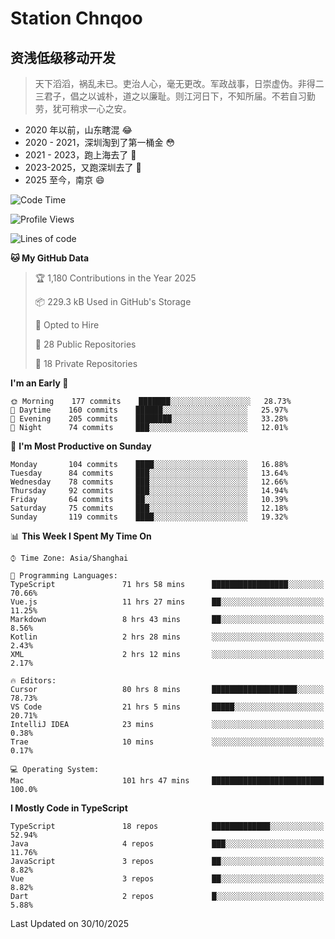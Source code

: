 # Station Chnqoo

## 资浅低级移动开发

> 天下滔滔，祸乱未已。吏治人心，毫无更改。军政战事，日崇虚伪。非得二三君子，倡之以诚朴，道之以廉耻。则江河日下，不知所届。不若自习勤劳，犹可稍求一心之安。

- 2020 年以前，山东瞎混 😂
- 2020 - 2021，深圳淘到了第一桶金 😳
- 2021 - 2023，跑上海去了 🙂
- 2023-2025，又跑深圳去了 👀
- 2025 至今，南京 😄

<!--START_SECTION:waka-->
![Code Time](http://img.shields.io/badge/Code%20Time-9%2C641%20hrs%2028%20mins-blue)

![Profile Views](http://img.shields.io/badge/Profile%20Views-23-blue)

![Lines of code](https://img.shields.io/badge/From%20Hello%20World%20I%27ve%20Written-325%20Thousand%20lines%20of%20code-blue)

**🐱 My GitHub Data** 

> 🏆 1,180 Contributions in the Year 2025
 > 
> 📦 229.3 kB Used in GitHub's Storage 
 > 
> 💼 Opted to Hire
 > 
> 📜 28 Public Repositories 
 > 
> 🔑 18 Private Repositories  
 > 
**I'm an Early 🐤** 

```text
🌞 Morning    177 commits    ███████░░░░░░░░░░░░░░░░░░   28.73% 
🌆 Daytime    160 commits    ██████░░░░░░░░░░░░░░░░░░░   25.97% 
🌃 Evening    205 commits    ████████░░░░░░░░░░░░░░░░░   33.28% 
🌙 Night      74 commits     ███░░░░░░░░░░░░░░░░░░░░░░   12.01%

```
📅 **I'm Most Productive on Sunday** 

```text
Monday       104 commits    ████░░░░░░░░░░░░░░░░░░░░░   16.88% 
Tuesday      84 commits     ███░░░░░░░░░░░░░░░░░░░░░░   13.64% 
Wednesday    78 commits     ███░░░░░░░░░░░░░░░░░░░░░░   12.66% 
Thursday     92 commits     ███░░░░░░░░░░░░░░░░░░░░░░   14.94% 
Friday       64 commits     ██░░░░░░░░░░░░░░░░░░░░░░░   10.39% 
Saturday     75 commits     ███░░░░░░░░░░░░░░░░░░░░░░   12.18% 
Sunday       119 commits    ████░░░░░░░░░░░░░░░░░░░░░   19.32%

```


📊 **This Week I Spent My Time On** 

```text
⌚︎ Time Zone: Asia/Shanghai

💬 Programming Languages: 
TypeScript               71 hrs 58 mins      █████████████████░░░░░░░░   70.66% 
Vue.js                   11 hrs 27 mins      ██░░░░░░░░░░░░░░░░░░░░░░░   11.25% 
Markdown                 8 hrs 43 mins       ██░░░░░░░░░░░░░░░░░░░░░░░   8.56% 
Kotlin                   2 hrs 28 mins       ░░░░░░░░░░░░░░░░░░░░░░░░░   2.43% 
XML                      2 hrs 12 mins       ░░░░░░░░░░░░░░░░░░░░░░░░░   2.17%

🔥 Editors: 
Cursor                   80 hrs 8 mins       ███████████████████░░░░░░   78.73% 
VS Code                  21 hrs 5 mins       █████░░░░░░░░░░░░░░░░░░░░   20.71% 
IntelliJ IDEA            23 mins             ░░░░░░░░░░░░░░░░░░░░░░░░░   0.38% 
Trae                     10 mins             ░░░░░░░░░░░░░░░░░░░░░░░░░   0.17%

💻 Operating System: 
Mac                      101 hrs 47 mins     █████████████████████████   100.0%

```

**I Mostly Code in TypeScript** 

```text
TypeScript               18 repos            █████████████░░░░░░░░░░░░   52.94% 
Java                     4 repos             ███░░░░░░░░░░░░░░░░░░░░░░   11.76% 
JavaScript               3 repos             ██░░░░░░░░░░░░░░░░░░░░░░░   8.82% 
Vue                      3 repos             ██░░░░░░░░░░░░░░░░░░░░░░░   8.82% 
Dart                     2 repos             █░░░░░░░░░░░░░░░░░░░░░░░░   5.88%

```



 Last Updated on 30/10/2025
<!--END_SECTION:waka-->

<!---
ChenqiaoStation/ChenqiaoStation is a ✨ special ✨ repository because its `README.md` (this file) appears on your GitHub profile.
You can click the Preview link to take a look at your changes.
--->
